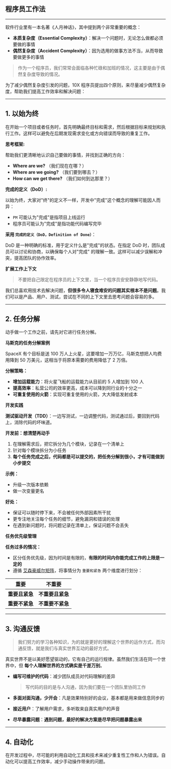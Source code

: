 ## 程序员工作法

---


软件行业里有一本名著《人月神话》，其中提到两个非常重要的概念：

- **本质复杂度（Essential Complexity）**：解决一个问题时，无论怎么做都必须要做的事情
- **偶然复杂度（Accident Complexity）**：因为选用的做事方法不当，从而导致要做更多的事情

> 作为一个程序员，我们常常会面临各种忙碌和加班的情况，这主要是由于偶然复杂度导致的情况。

为了减少偶然复杂度引发的问题，10X 程序员提出四个原则，来尽量减少偶然复杂度，帮助我们提高工作效率和解决问题：

---

## 1. 以始为终

在开始一个项目或者任务时，首先明确最终目标和需求，然后根据目标来规划和执行工作。这样可以避免在后期发现需求变化或方向错误而导致的重复工作。

**思考框架:**

帮助我们更清晰地认识自己要做的事情，并找到正确的方向：

- **Where are we?** （我们现在在哪？）
- **Where are we going?** （我们要到哪去？）
- **How can we get there?** （我们如何到达那里？）

**完成的定义（DoD）:**

以始为终，大家对"终"的定义不一样，开发中"完成"这个概念的理解可能因人而异：

- `PM` 可能认为"完成"是指项目上线运行
- 程序员可能认为"完成"是指功能代码编写完毕

**采用 `完成的定义（DoD，Definition of Done）`**：

DoD 是一种明确的标准，用于定义什么是"完成"的状态。在指定 DoD 时，团队成员可以讨论和协商，以确保每个人对"完成"
的理解一致。这样可以减少误解和冲突，提高团队的协作效率。

**扩展工作上下文**

> 不要把自己限定在程序员的上下文里，当一个程序员安安静静地写代码。

我们总喜欢用技术去解决问题，**但很多令人寝食难安的问题其实根本不是问题**。我们可以是产品、用户、测试，尝试在不同的上下文里去思考问题会容易的多。

---

## 2. 任务分解

动手做一个工作之前，请先对它进行任务分解。

**马斯克的任务分解案例**

SpaceX 有个目标是送 100 万人上火星，这要增加一万万亿，马斯克想把人均费用降到 50 万美元，这相当于将原本需要的费用降低了 2
万倍。

**分解策略：**

- **增加运载能力**：将火星飞船的运载能力从目前的 5 人增加到 100 人
- **提高效率**：私营公司的效率更高，成本可以降到同行业的十分之一
- **可重复使用的火箭**：实现可重复使用的火箭，大大降低发射成本

**开发实践**

**测试驱动开发（TDD）**：一边写测试，一边调整代码，测试通过后，要回到代码上，消除代码的坏味道。

**开发前：想清楚再动手**

1. 在理解需求后，把它拆分为几个模块，记录在一个清单上
2. 针对每个模块拆分为小任务
3. **每个任务完成之后，代码都是可以提交的，把任务分解到很小，才有可能做到小步提交**

**示例：**

- 升级一次版本依赖
- 做一次变量更名

**好处：**

- 保证可以随时停下来，不会被任何外部因素所干扰
- 更专注地关注每个任务的细节，避免漏洞和错误的处理
- 在遇到新问题时，将问题记录在清单上，保证问题不会丢失

**任务优先级管理**

**任务过多的情况：**

- 区分任务优先级，因为时间是有限的，**有限的时间内你能完成工作的上限是一定的**
- 遵循 [艾森豪威尔矩阵](https://zhuanlan.zhihu.com/p/671432843)，将事情分为 `重要和紧急` 两个维度进行划分：

| 重要        | 不重要        |
|-----------|------------|
| **重要且紧急** | **不重要且紧急** |
| **重要不紧急** | **不重要不紧急** |

---

## 3. 沟通反馈

> 我们努力的学习各种知识，为的就是更好的理解这个世界的运作方式，而沟通反馈，就是我们与真实世界互动的最好方式。

真实世界不是以美好愿望驱动的，它有自己的运行规律。虽然我们生活在同一个世界中，但 **每个人理解世界的方式确实是千差万别**。

- **编写可维护的代码**：减少团队成员对代码理解的差异
  > 写代码的目的是与人沟通，因为我们要在一个团队里协同工作

- **多面对面沟通，少开会**：凡是效果特别好的会议，基本都是用来做信息同步的

- **接近用户**：了解用户需求，多听取来自真实用户的声音

- **尽早暴露问题**：**遇到问题，最好的解决方案是尽早把问题暴露出来**

---

## 4. 自动化

在开发过程中，尽可能的利用自动化工具和技术来减少重复性工作和人为错误。自动化可以提高工作效率，减少手动操作带来的问题。
